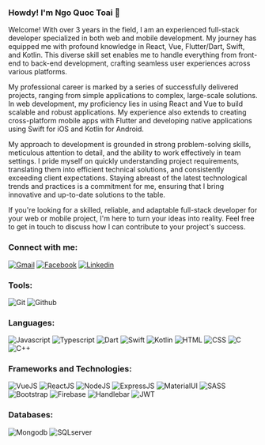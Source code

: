 ### Howdy! I'm Ngo Quoc Toai 👋

Welcome! With over 3 years in the field, I am an experienced full-stack developer specialized in both web and mobile development. My journey has equipped me with profound knowledge in React, Vue, Flutter/Dart, Swift, and Kotlin. This diverse skill set enables me to handle everything from front-end to back-end development, crafting seamless user experiences across various platforms.

My professional career is marked by a series of successfully delivered projects, ranging from simple applications to complex, large-scale solutions. In web development, my proficiency lies in using React and Vue to build scalable and robust applications. My experience also extends to creating cross-platform mobile apps with Flutter and developing native applications using Swift for iOS and Kotlin for Android.

My approach to development is grounded in strong problem-solving skills, meticulous attention to detail, and the ability to work effectively in team settings. I pride myself on quickly understanding project requirements, translating them into efficient technical solutions, and consistently exceeding client expectations. Staying abreast of the latest technological trends and practices is a commitment for me, ensuring that I bring innovative and up-to-date solutions to the table.

If you're looking for a skilled, reliable, and adaptable full-stack developer for your web or mobile project, I'm here to turn your ideas into reality. Feel free to get in touch to discuss how I can contribute to your project's success.


### Connect with me:
[![Gmail](https://img.shields.io/badge/Gmail-D14836?style=for-the-badge&logo=gmail&logoColor=white)](mailto:nqtoai2181@gmail.com)
[![Facebook](https://img.shields.io/badge/UpWork-6FDA44?style=for-the-badge&logo=upwork&logoColor=white)](https://www.upwork.com/freelancers/toaiq/)
[![Linkedin](https://img.shields.io/badge/LinkedIn-0077B5?style=for-the-badge&logo=linkedin&logoColor=white)](https://www.linkedin.com/in/to%E1%BA%A1i-ng%C3%B4-104b69325/)


### Tools:
![Git](https://img.shields.io/badge/GIT-E44C30?style=for-the-badge&logo=git&logoColor=white)
![Github](https://img.shields.io/badge/GitHub-100000?style=for-the-badge&logo=github&logoColor=white)


### Languages:
![Javascript](https://img.shields.io/badge/JavaScript-323330?style=for-the-badge&logo=javascript&logoColor=F7DF1E)
![Typescript](https://img.shields.io/badge/TypeScript-3178C6?style=for-the-badge&logo=typescript&logoColor=white)
![Dart](https://img.shields.io/badge/dart-%230175C2.svg?style=for-the-badge&logo=dart&logoColor=white)
![Swift](https://img.shields.io/badge/Swift-FA7343?style=for-the-badge&logo=swift&logoColor=white)
![Kotlin](https://img.shields.io/badge/Kotlin-0095D5?style=for-the-badge&logo=kotlin&logoColor=white)
![HTML](https://img.shields.io/badge/HTML5-E34F26?style=for-the-badge&logo=html5&logoColor=white)
![CSS](https://img.shields.io/badge/CSS3-1572B6?style=for-the-badge&logo=css3&logoColor=white)
![C](https://img.shields.io/badge/C-00599C?style=for-the-badge&logo=c&logoColor=white)
![C++](https://img.shields.io/badge/C%2B%2B-00599C?style=for-the-badge&logo=c%2B%2B&logoColor=white)


### Frameworks and Technologies:
![VueJS](https://img.shields.io/badge/Vue.js-35495E?style=for-the-badge&logo=vuedotjs&logoColor=4FC08D)
![ReactJS](https://img.shields.io/badge/React-20232A?style=for-the-badge&logo=react&logoColor=61DAFB)
![NodeJS](https://img.shields.io/badge/Node.js-339933?style=for-the-badge&logo=nodedotjs&logoColor=white)
![ExpressJS](https://img.shields.io/badge/Express.js-000000?style=for-the-badge&logo=express&logoColor=white)
![MaterialUI](https://img.shields.io/badge/Material%20UI-007FFF?style=for-the-badge&logo=mui&logoColor=white)
![SASS](https://img.shields.io/badge/Sass-CC6699?style=for-the-badge&logo=sass&logoColor=white)
![Bootstrap](https://img.shields.io/badge/Bootstrap-563D7C?style=for-the-badge&logo=bootstrap&logoColor=white)
![Firebase](https://img.shields.io/badge/firebase-ffca28?style=for-the-badge&logo=firebase&logoColor=black)
![Handlebar](https://img.shields.io/badge/Handlebars.js-f0772b?style=for-the-badge&logo=handlebarsdotjs&logoColor=black)
![JWT](https://img.shields.io/badge/JWT-000000?style=for-the-badge&logo=JSON%20web%20tokens&logoColor=white)


### Databases:
![Mongodb](https://img.shields.io/badge/MongoDB-4EA94B?style=for-the-badge&logo=mongodb&logoColor=white)
![SQLserver](https://img.shields.io/badge/Microsoft%20SQL%20Server-CC2927?style=for-the-badge&logo=microsoft%20sql%20server&logoColor=white)






<!-- <a href="https://github.com/anuraghazra/github-readme-stats">
  <img align="left" src="https://github-profile-trophy.vercel.app/?username=hoangtien1005&no-frame=true&no-bg=true&theme=algolia&column=7&margin-w=15" />
</a>


 ![](https://github.com/hoangtien1005/github-stats/blob/master/generated/overview.svg)
 
 ![](https://github.com/hoangtien1005/github-stats/blob/master/generated/languages.svg)

<a href="https://github.com/anuraghazra/github-readme-stats">
  <img align="left" src="https://hits.seeyoufarm.com/api/count/incr/badge.svg?url=https%3A%2F%2Fgithub.com%2Fhoangtien10051212%2Fhit-counter" />
</a>


<a href="https://github.com/anuraghazra/github-readme-stats">
  <img align="left" src="https://github-readme-stats.vercel.app/api/top-langs/?username=hoangtien1005&repo=github-readme-stats&layout=compact&show_icons=true&hide_border=true&theme=react&langs_count=10" />
</a> -->



<br>


